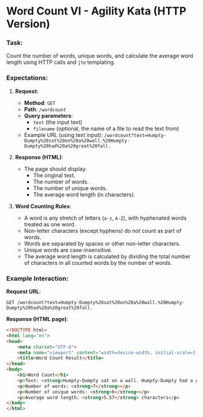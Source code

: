 # Word Count VI - Agility Kata (HTTP Version)

### Task:
Count the number of words, unique words, and calculate the average word length using HTTP calls and `jte` templating.

### Expectations:

1. **Request:**
    - **Method**: `GET`
    - **Path**: `/wordcount`
    - **Query parameters**:
        - `text` (the input text)
        - `filename` (optional, the name of a file to read the text from)
    - Example URL (using text input):
      `/wordcount?text=Humpty-Dumpty%20sat%20on%20a%20wall.%20Humpty-Dumpty%20had%20a%20great%20fall.`

2. **Response (HTML)**:
    - The page should display:
        - The original text.
        - The number of words.
        - The number of unique words.
        - The average word length (in characters).

3. **Word Counting Rules**:
    - A word is any stretch of letters (`a-z`, `A-Z`), with hyphenated words treated as one word.
    - Non-letter characters (except hyphens) do not count as part of words.
    - Words are separated by spaces or other non-letter characters.
    - Unique words are case-insensitive.
    - The average word length is calculated by dividing the total number of characters in all counted words by the number of words.

### Example Interaction:

**Request URL**:
```
GET /wordcount?text=Humpty-Dumpty%20sat%20on%20a%20wall.%20Humpty-Dumpty%20had%20a%20great%20fall.
```

**Response (HTML page)**:
```html
<!DOCTYPE html>
<html lang="en">
<head>
    <meta charset="UTF-8">
    <meta name="viewport" content="width=device-width, initial-scale=1.0">
    <title>Word Count Result</title>
</head>
<body>
    <h1>Word Count</h1>
    <p>Text: <strong>Humpty-Dumpty sat on a wall. Humpty-Dumpty had a great fall.</strong></p>
    <p>Number of words: <strong>7</strong></p>
    <p>Number of unique words: <strong>6</strong></p>
    <p>Average word length: <strong>5.57</strong> characters</p>
</body>
</html>
```
